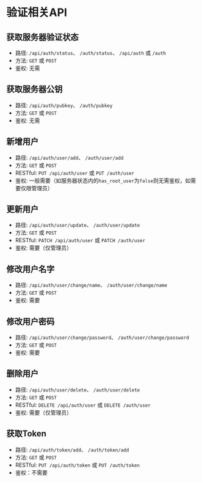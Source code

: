 # 验证相关API
## 获取服务器验证状态
* 路径: `/api/auth/status`、 `/auth/status`、 `/api/auth` 或 `/auth`
* 方法: `GET` 或 `POST`
* 鉴权: 无需
## 获取服务器公钥
* 路径: `/api/auth/pubkey`、 `/auth/pubkey`
* 方法: `GET` 或 `POST`
* 鉴权: 无需
## 新增用户
* 路径: `/api/auth/user/add`、 `/auth/user/add`
* 方法: `GET` 或 `POST`
* RESTful: `PUT /api/auth/user` 或 `PUT /auth/user`
* 鉴权: 一般需要（如服务器状态内的`has_root_user`为`false`则无需鉴权，如需要仅限管理员）
## 更新用户
* 路径: `/api/auth/user/update`、 `/auth/user/update`
* 方法: `GET` 或 `POST`
* RESTful: `PATCH /api/auth/user` 或 `PATCH /auth/user`
* 鉴权: 需要（仅管理员）
## 修改用户名字
* 路径: `/api/auth/user/change/name`、 `/auth/user/change/name`
* 方法: `GET` 或 `POST`
* 鉴权: 需要
## 修改用户密码
* 路径: `/api/auth/user/change/password`、 `/auth/user/change/password`
* 方法: `GET` 或 `POST`
* 鉴权: 需要
## 删除用户
* 路径: `/api/auth/user/delete`、 `/auth/user/delete`
* 方法: `GET` 或 `POST`
* RESTful: `DELETE /api/auth/user` 或 `DELETE /auth/user`
* 鉴权: 需要（仅管理员）
## 获取Token
* 路径: `/api/auth/token/add`、 `/auth/token/add`
* 方法: `GET` 或 `POST`
* RESTful: `PUT /api/auth/token` 或 `PUT /auth/token`
* 鉴权：不需要
